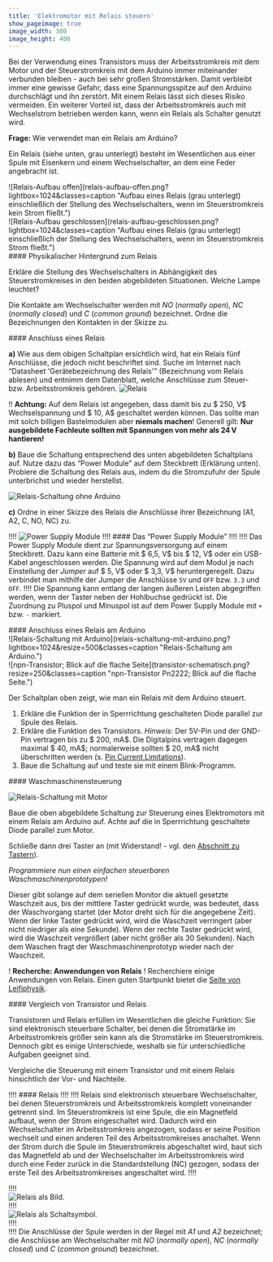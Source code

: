 ```yaml
---
title: 'Elektromotor mit Relais steuern'
show_pageimage: true
image_width: 300
image_height: 400
---
```


Bei der Verwendung eines Transistors muss der Arbeitsstromkreis mit dem Motor und der Steuerstromkreis mit dem Arduino immer miteinander verbunden bleiben - auch bei sehr großen Stromstärken. Damit verbleibt immer eine gewisse Gefahr, dass eine Spannungsspitze auf den Arduino durchschlägt und ihn zerstört. Mit einem Relais lässt sich dieses Risiko vermeiden. Ein weiterer Vorteil ist, dass der Arbeitsstromkreis auch mit Wechselstrom betrieben werden kann, wenn ein Relais als Schalter genutzt wird.

**Frage:** Wie verwendet man ein Relais am Arduino?

Ein Relais (siehe unten, grau unterlegt) besteht im Wesentlichen aus einer Spule mit Eisenkern und einem Wechselschalter, an dem eine Feder angebracht ist.

<div class="flex-box">
<div markdown="1">![Relais-Aufbau offen](relais-aufbau-offen.png?lightbox=1024&classes=caption "Aufbau eines Relais (grau unterlegt) einschließlich der Stellung des Wechselschalters, wenn im Steuerstromkreis kein Strom fließt.") </div>
<div markdown="1">![Relais-Aufbau geschlossen](relais-aufbau-geschlossen.png?lightbox=1024&classes=caption "Aufbau eines Relais (grau unterlegt) einschließlich der Stellung des Wechselschalters, wenn im Steuerstromkreis Strom fließt.") </div>
</div>

<div markdown="1" class="aufgabe">
#### Physikalischer Hintergrund zum Relais

Erkläre die Stellung des Wechselschalters in Abhängigkeit des Steuerstromkreises in den beiden abgebildeten Situationen. Welche Lampe leuchtet?

Die Kontakte am Wechselschalter werden mit *NO* (*normally open*), *NC* (*normally closed*) und *C* (*common ground*) bezeichnet. Ordne die Bezeichnungen den Kontakten in der Skizze zu.
</div>

<div markdown="1" class="aufgabe">
#### Anschluss eines Relais

**a)** Wie aus dem obigen Schaltplan ersichtlich wird, hat ein Relais fünf Anschlüsse, die jedoch nicht beschriftet sind. Suche im Internet nach “Datasheet 'Gerätebezeichnung des Relais'” (Bezeichnung vom Relais ablesen) und entnimm dem Datenblatt, welche Anschlüsse zum Steuer- bzw. Arbeitsstromkreis gehören.
![Relais](relais-klein.png?resize=200&classes=caption "Ein Relais.")

!! **Achtung:** Auf dem Relais ist angegeben, dass damit bis zu $ 250\, V$ Wechselspannung und $ 10\,  A$ geschaltet werden können. Das sollte man mit solch billigen Bastelmodulen aber **niemals machen**\! Generell gilt: **Nur ausgebildete Fachleute sollten mit Spannungen von mehr als 24 V hantieren\!**

**b)** Baue die Schaltung entsprechend des unten abgebildeten Schaltplans auf. Nutze dazu das “Power Module” auf dem Steckbrett (Erklärung unten). Probiere die Schaltung des Relais aus, indem du die Stromzufuhr der Spule unterbrichst und wieder herstellst.

![Relais-Schaltung ohne Arduino](relais-schaltung-ohne-arduino.png?lightbox=1024&resize=500&classes=caption "Relais-Schaltung ohne Arduino.")

**c)** Ordne in einer Skizze des Relais die Anschlüsse ihrer Bezeichnung (A1, A2, C, NO, NC) zu.
</div>

!!!! ![Power Supply Module](steckbrett-mit-power-module-klein.png?resize=300&classes=caption,figure-right "Power Supply Module auf Steckbrett mit angeschlossener Batterie.")
!!!! #### Das “Power Supply Module”
!!!! 
!!!! Das Power Supply Module dient zur Spannungsversorgung auf einem Steckbrett. Dazu kann eine Batterie mit $ 6,5\, V$ bis $ 12\, V$ oder ein USB-Kabel angeschlossen werden. Die Spannung wird auf dem Modul je nach Einstellung der *Jumper* auf $ 5\, V$ oder $ 3,3\, V$ heruntergeregelt. Dazu verbindet man mithilfe der Jumper die Anschlüsse `5V` und `OFF` bzw. `3.3` und `OFF`.
!!!! Die Spannung kann entlang der langen äußeren Leisten abgegriffen werden, wenn der Taster neben der Hohlbuchse gedrückt ist. Die Zuordnung zu Pluspol und Minuspol ist auf dem Power Supply Module mit `+` bzw. `-` markiert.

<div markdown="1" class="aufgabe">
#### Anschluss eines Relais am Arduino

<div class="flex-box">
<div markdown="1" class="flexible">![Relais-Schaltung mit Arduino](relais-schaltung-mit-arduino.png?lightbox=1024&resize=500&classes=caption "Relais-Schaltung am Arduino.")</div>
<div markdown="1" class="flexible">![npn-Transistor; Blick auf die flache Seite](transistor-schematisch.png?resize=250&classes=caption "npn-Transistor Pn2222; Blick auf die flache Seite.") </div>
</div>

Der Schaltplan oben zeigt, wie man ein Relais mit dem Arduino steuert.
1.  Erkläre die Funktion der in Sperrrichtung geschalteten Diode parallel zur Spule des Relais.
2.  Erkläre die Funktion des Transistors.
    *Hinweis:* Der 5V-Pin und der GND-Pin vertragen bis zu $ 200\,  mA$. Die Digitalpins vertragen dagegen maximal $ 40\,  mA$; normalerweise sollten $ 20\,  mA$ nicht überschritten werden (s. [Pin Current Limitations](https://playground.arduino.cc/Main/ArduinoPinCurrentLimitations/)).
3.  Baue die Schaltung auf und teste sie mit einem Blink-Programm.
</div>

<div markdown="1" class="projekt">
#### Waschmaschinensteuerung

![Relais-Schaltung mit Motor](relais-schaltung-mit-motor.png?lightbox=1024&resize=500&classes=caption "Relais-Schaltung am Arduino mit Motor.")

Baue die oben abgebildete Schaltung zur Steuerung eines Elektromotors mit einem Relais am Arduino auf. Achte auf die in Sperrrichtung geschaltete Diode parallel zum Motor.

Schließe dann drei Taster an (mit Widerstand! - vgl. den [Abschnitt zu Tastern](https://mintorials.de/de/arduinoskript/bausteine-algorithmen#taster)).

*Programmiere nun einen einfachen steuerbaren Waschmaschinenprototypen!*

Dieser gibt solange auf dem seriellen Monitor die aktuell gesetzte Waschzeit aus, bis der mittlere Taster gedrückt wurde, was bedeutet, dass der Waschvorgang startet (der Motor dreht sich für die angegebene Zeit). Wenn der linke Taster gedrückt wird, wird die Waschzeit verringert (aber nicht niedriger als eine Sekunde). Wenn der rechte Taster gedrückt wird, wird die Waschzeit vergrößert (aber nicht größer als 30 Sekunden). Nach dem Waschen fragt der Waschmaschinenprototyp wieder nach der Waschzeit.
</div>

! **Recherche: Anwendungen von Relais**
! Recherchiere einige Anwendungen von Relais. Einen guten Startpunkt bietet die [Seite von Leifiphysik](https://www.leifiphysik.de/elektrizitaetslehre/elektromagnetismus/ausblick/relais).

<div markdown="1" class="aufgabe">
#### Vergleich von Transistor und Relais

Transistoren und Relais erfüllen im Wesentlichen die gleiche Funktion: Sie sind elektronisch steuerbare Schalter, bei denen die Stromstärke im Arbeitsstromkreis größer sein kann als die Stromstärke im Steuerstromkreis. Dennoch gibt es einige Unterschiede, weshalb sie für unterschiedliche Aufgaben geeignet sind.

Vergleiche die Steuerung mit einem Transistor und mit einem Relais hinsichtlich der Vor- und Nachteile.
</div>

!!!! #### Relais
!!!! 
!!!! Relais sind elektronisch steuerbare Wechselschalter, bei denen Steuerstromkreis und Arbeitsstromkreis komplett voneinander getrennt sind. Im Steuerstromkreis ist eine Spule, die ein Magnetfeld aufbaut, wenn der Strom eingeschaltet wird. Dadurch wird ein Wechselschalter im Arbeitsstromkreis angezogen, sodass er seine Position wechselt und einen anderen Teil des Arbeitsstromkreises anschaltet. Wenn der Strom durch die Spule im Steuerstromkreis abgeschaltet wird, baut sich das Magnetfeld ab und der Wechselschalter im Arbeitsstromkreis wird durch eine Feder zurück in die Standardstellung (NC) gezogen, sodass der erste Teil des Arbeitsstromkreises angeschaltet wird.
!!!! <div class="flex-box">
!!!! <div markdown="1"> ![Relais als Bild.](relais-klein.png?resize=250&classes=caption "Relais als Bild.")</div>
!!!! <div markdown="1"> ![Relais als Schaltsymbol.](schaltsymbol-relais.png?resize=250&classes=caption "Relais als Schaltsymbol.") </div>
!!!! </div>
!!!! Die Anschlüsse der Spule werden in der Regel mit *A1* und *A2* bezeichnet; die Anschlüsse am Wechselschalter mit *NO* (*normally open*), *NC* (*normally closed*) und *C* (*common ground*) bezeichnet.
